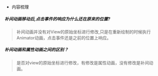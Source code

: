 
###
* 内容梳理  [](../../../android/动画.md)



##### 补间动画移动后,点击事件的响应为什么还在原来的位置?
> 补间动画并没有对View的原始坐标进行修改,只是在重新绘制的时候执行Animator动画，点击事件还是之前的位置上响应。

##### 补间动画和属性动画之间的区别？
> 是否对view的原始坐标进行修改，有修改是属性动画，没有修改是补间动画。
